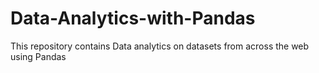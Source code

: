 # Data-Analytics-with-Pandas
This repository contains Data analytics on datasets from across the web using Pandas
